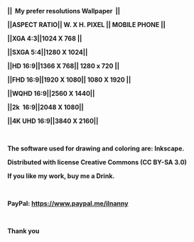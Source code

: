 
<b><p>||&nbsp;&nbsp;My prefer resolutions Wallpaper&nbsp;&nbsp;||</b></p>
<b><p>||ASPECT RATIO|| W. X H. PIXEL || MOBILE PHONE ||</b></p>
<b><p>||XGA&nbsp;4:3||1024 X 768 ||</b></p>
<b><p>||SXGA&nbsp;5:4||1280 X 1024||</b></p>
<b><p>||HD&nbsp;16:9||1366 X 768|| 1280 x 720   ||</b></p>
<b><p>||FHD&nbsp;16:9||1920 X 1080|| 1080 X 1920  ||</b></p>
<b><p>||WQHD&nbsp;16:9||2560 X 1440||</b></p>
<b><p>||2k&nbsp;&nbsp;16:9||2048 X 1080||</b></p>
<b><p>||4K UHD&nbsp;16:9||3840 X 2160||</b></p>
&nbsp;
<b><p>The software used for drawing and coloring are: Inkscape. </b></p>
<b><p>Distributed with license Creative Commons (CC BY-SA 3.0) </b></p>
<b><p>If you like my work, buy me a Drink.</b></p>
&nbsp;
<b><p>PayPal: https://www.paypal.me/ilnanny</b></p>
&nbsp;
&nbsp;
<b><p>Thank you</b></p>

